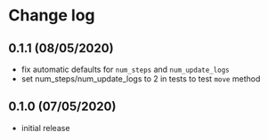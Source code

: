 # Change log

## 0.1.1 (08/05/2020)

* fix automatic defaults for `num_steps` and `num_update_logs`
* set num_steps/num_update_logs to 2 in tests to test `move` method

## 0.1.0 (07/05/2020)

* initial release
